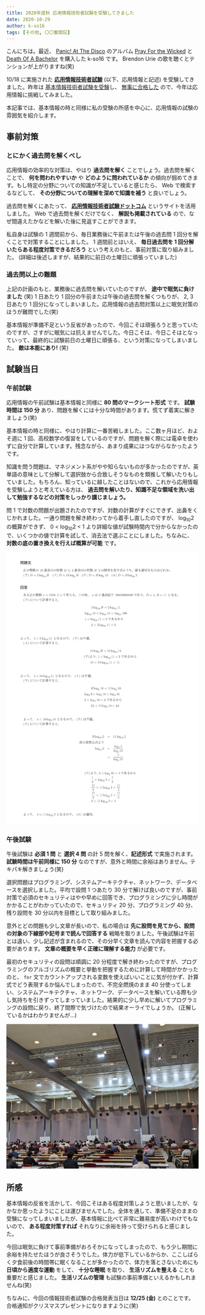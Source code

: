 ```yaml
---
title: 2020年度秋 応用情報技術者試験を受験してきました
date: 2020-10-29
author: k-so16
tags: [その他, 〇〇奮闘記]
---
```


こんにちは。最近、 [Panic! At The Disco](https://panicatthedisco.com/) のアルバム [Pray For the Wicked](https://patd.lnk.to/prayforthewicked) と [Death Of A Bachelor](https://patd.lnk.to/deathofabachelor) を購入した k-so16 です。 Brendon Urie の歌を聴くとテンションが上がりますね(笑)

10/18 に実施された **[応用情報技術者試験](https://www.jitec.ipa.go.jp/1_11seido/ap.html)**  (以下、応用情報と記述) を受験してきました。昨年は [基本情報技術者試験を受験](took-fe-2019-autumn-exam)し、 [無事に合格した](passed-fe-2019-autumn-exam) ので、今年は応用情報に挑戦してみました。

本記事では、基本情報の時と同様に私の受験の所感を中心に、応用情報の試験の雰囲気を紹介します。

## 事前対策

### とにかく過去問を解くべし

応用情報の効率的な対策は、やはり **過去問を解く** ことでしょう。過去問を解くことで、 **何を問われやすいか** や **どのように問われているか** の傾向が掴めてきます。もし特定の分野についての知識が不足していると感じたら、 Web で検索するなどして、 **その分野についての理解を深めて知識を補う** と良いでしょう。

過去問を解くにあたって、 **[応用情報技術者試験ドットコム](https://www.ap-siken.com/)** というサイトを活用しました。 Web で過去問を解くだけでなく、 **解説も掲載されている** ので、なぜ間違えたかなどを解いた後に見返すことができます。

私自身は試験の 1 週間前から、毎日業務後に午前または午後の過去問 1 回分を解くことで対策することにしました。 1 週間前とはいえ、 **毎日過去問を 1 回分解いたらある程度対策できるだろう** という考えのもと、事前対策に取り組みました。 (詳細は後述しますが、結果的に前日の土曜日に頑張っていました)
### 過去問以上の難題

上記の計画のもと、業務後に過去問を解いていたのですが、 **途中で眠気に負けました** (笑) 1 日あたり 1 回分の午前または午後の過去問を解くつもりが、 2, 3 日あたり 1 回分になってしまいました。応用情報の過去問対策以上に眠気対策のほうが難問でした(笑)

基本情報が準備不足という反省があったので、今回こそは頑張ろうと思っていたのですが、さすがに眠気には抗えませんでした。今日こそは、今日こそはとなっていって、最終的に試験前日の土曜日に頑張る、という対策になってしまいました。 **敵は本能にあり!** (笑)

## 試験当日

### 午前試験

応用情報の午前試験は基本情報と同様に **80 問のマークシート形式** です。 **試験時間は 150 分** あり、問題を解くには十分な時間があります。慌てず着実に解きましょう(笑)

基本情報の時と同様に、やはり計算に一番苦戦しました。ここ数ヶ月ほど、およそ週に 1 回、高校数学の復習をしているのですが、問題を解く際には電卓を使わずに自分で計算しています。残念ながら、あまり成果にはつながらなかったようです。

知識を問う問題は、マネジメント系がやや知らないものが多かったのですが、英単語の意味として分解して選択肢から合致しそうなものを類推して解いたりもしていました。もちろん、知っているに越したことはないので、これから応用情報を受験しようと考えている方は、 **過去問を解いたり、知識不足な領域を洗い出して勉強するなどの対策をしっかり講じましょう。**

問 1 で対数の問題が出題されたのですが、対数の計算がすぐにできず、出鼻をくじかれました。一通り問題を解き終わってから着手し直したのですが、 log<sub>10</sub>2 の概算ができず、 0 &lt; log<sub>10</sub>2 &lt; 1 より詳細な値が試験時間内で分からなかったので、いくつかの値で計算を試して、消去法で選ぶことにしました。ちなみに、 **対数の底の置き換えを行えば概算が可能** です。

![](images/took-ap-2020-autumn-exam-1.png)

### 午後試験

午後試験は **必須 1 問** と **選択 4 問** の計 5 問を解く、**記述形式** で実施されます。 **試験時間は午前同様に 150 分**  なのですが、意外と時間に余裕はありません。テキパキ解きましょう(笑)

選択問題はプログラミング、システムアーキテクチャ、ネットワーク、データベースを選択しました。平均で設問 1 つあたり 30 分で解けば良いのですが、事前対策で必須のセキュリティはやや早めに回答でき、プログラミングに少し時間がかかることがわかっていたので、セキュリティ 20 分、プログラミング 40 分、残り設問を 30 分以内を目標として取り組みました。

意外とどの問題も少し文章が長いので、私の場合は **先に設問を見てから、設問の対象の下線部や記号まで読んで回答する** 戦略を取りました。午後試験は午前とは違い、少し記述が含まれるので、その分早く文章を読んで内容を把握する必要があります。 **文章の概要を早く正確に理解する能力** が必要です。

最初のセキュリティの設問は順調に 20 分程度で解き終わったのですが、プログラミングのアルゴリズムの概要と挙動を把握するために計算して時間がかかったのと、 `for` 文でカウントアップされる変数を使えばいいことに気が付かず、計算式でどう表現するか悩んでしまったので、不完全燃焼のまま 40 分使ってしまい、システムアーキテクチャ、ネットワーク、データベースを解いている際も少し気持ちを引きずってしまっていました。結果的に少し早めに解いてプログラミングの設問に戻り、終了間際で気づけたので結果オーライでしょうか。 (正解しているかはわかりませんが...)

![](images/took-ap-2020-autumn-exam-2.jpg)

## 所感

基本情報の反省を活かして、今回こそはある程度対策しようと思いましたが、なかなか思ったようにことは運びませんでした。全体を通して、準備不足のままの受験になってしまいましたが、基本情報に比べて非常に難易度が高いわけでもないので、 **ある程度対策すれば** それなりに余裕を持って受けられると感じました。

今回は眠気に負けて事前準備がおろそかになってしまったので、もう少し期間に余裕を持たせたほうが良さそうでした。体力が低下しているからか、ここしばらく夕食前後の時間帯に眠くなることが多かったので、体力を落とさないためにも **日頃から適度な運動** をして、 **十分な睡眠** を取り、 **生活リズムを整える** ことも重要だと感じました。 **生活リズムの管理** も試験の事前準備といえるかもしれませんね(笑)

ちなみに、今回の情報技術者試験の合格発表当日は **12/25 (金)** とのことです。合格通知がクリスマスプレゼントになりますように(笑)